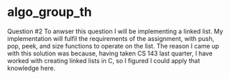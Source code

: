 # algo_group_th
Question #2
To anwser this question I will be implementing a linked list. My implementation will fulfil the requirements of the assignment, with push, pop, peek, and size functions to operate on the list. The reason I came up with this solution was because, having taken CS 143 last quarter, I have worked with creating linked lists in C, so I figured I could apply that knowledge here. 


